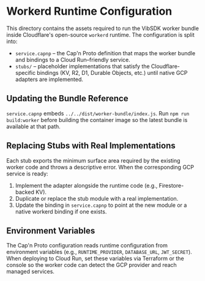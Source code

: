 # Workerd Runtime Configuration

This directory contains the assets required to run the VibSDK worker bundle
inside Cloudflare's open-source `workerd` runtime. The configuration is split
into:

- `service.capnp` – the Cap'n Proto definition that maps the worker bundle and
  bindings to a Cloud Run–friendly service.
- `stubs/` – placeholder implementations that satisfy the Cloudflare-specific
  bindings (KV, R2, D1, Durable Objects, etc.) until native GCP adapters are
  implemented.

## Updating the Bundle Reference

`service.capnp` embeds `../../dist/worker-bundle/index.js`. Run
`npm run build:worker` before building the container image so the latest bundle
is available at that path.

## Replacing Stubs with Real Implementations

Each stub exports the minimum surface area required by the existing worker code
and throws a descriptive error. When the corresponding GCP service is ready:

1. Implement the adapter alongside the runtime code (e.g., Firestore-backed KV).
2. Duplicate or replace the stub module with a real implementation.
3. Update the binding in `service.capnp` to point at the new module or a native
   workerd binding if one exists.

## Environment Variables

The Cap'n Proto configuration reads runtime configuration from environment
variables (e.g., `RUNTIME_PROVIDER`, `DATABASE_URL`, `JWT_SECRET`). When
deploying to Cloud Run, set these variables via Terraform or the console so the
worker code can detect the GCP provider and reach managed services.
